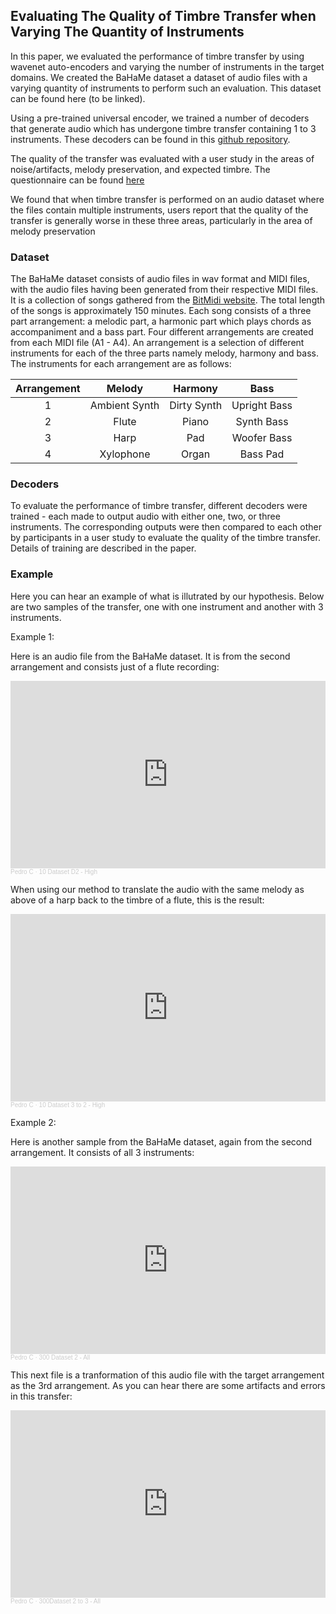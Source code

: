 ## Evaluating The Quality of Timbre Transfer when Varying The Quantity of Instruments

In this paper, we evaluated the performance of timbre transfer by using wavenet auto-encoders and varying the number of instruments in the target domains. We created the BaHaMe dataset a dataset of audio files with a varying quantity of instruments to perform such an evaluation. This dataset can be found here (to be linked).

Using a pre-trained universal encoder, we trained a number of decoders that generate audio which has undergone timbre transfer containing 1 to 3 instruments. These decoders can be found in this [github repository](https://github.com/pjcasas29/Timbre-Transfer-Evaluation/tree/main/Decoders). 

The quality of the transfer was evaluated with a user study in the areas of noise/artifacts, melody preservation, and expected timbre. The questionnaire can be found [here](https://www.jotform.com/form/211346363725050)

We found that when timbre transfer is performed on an audio dataset where the files contain multiple instruments, users report that the quality of the transfer is generally worse in these three areas, particularly in the area of melody preservation

### Dataset

The BaHaMe dataset consists of audio files in wav format and MIDI files, with the audio files having been generated from their respective MIDI files. It is a collection of songs gathered from the [BitMidi website](https://bitmidi.com/). The total length of the songs is approximately 150 minutes. Each song consists of a three part arrangement: a melodic part, a harmonic part which plays chords as accompaniment and a bass part. Four different arrangements are created from each MIDI file (A1 - A4). An arrangement is a selection of different instruments for each of the three parts namely melody, harmony and bass. The instruments for each arrangement are as follows:

| **Arrangement** |   **Melody**  | **Harmony** |   **Bass**   |
|:---------------:|:-------------:|:-----------:|:------------:|
|        1        | Ambient Synth | Dirty Synth | Upright Bass |
|        2        | Flute         | Piano       | Synth Bass   |
|        3        | Harp          | Pad         | Woofer Bass  |
|        4        | Xylophone     | Organ       | Bass Pad     |

### Decoders

To evaluate the performance of timbre transfer, different decoders were trained - each made to output audio with either one, two, or three instruments. The corresponding outputs were then compared to each other by participants in a user study to evaluate the quality of the timbre transfer. Details of training are described in the paper. 



### Example

Here you can hear an example of what is illutrated by our hypothesis. Below are two samples of the transfer, one with one instrument and another with 3 instruments. 

Example 1: 

Here is an audio file from the BaHaMe dataset. It is from the second arrangement and consists just of a flute recording:

<iframe width="100%" height="300" scrolling="no" frameborder="no" allow="autoplay" src="https://w.soundcloud.com/player/?url=https%3A//api.soundcloud.com/tracks/1114668547&color=%23ff5500&auto_play=false&hide_related=false&show_comments=true&show_user=true&show_reposts=false&show_teaser=true&visual=true"></iframe><div style="font-size: 10px; color: #cccccc;line-break: anywhere;word-break: normal;overflow: hidden;white-space: nowrap;text-overflow: ellipsis; font-family: Interstate,Lucida Grande,Lucida Sans Unicode,Lucida Sans,Garuda,Verdana,Tahoma,sans-serif;font-weight: 100;"><a href="https://soundcloud.com/pjcasas29" title="Pedro C" target="_blank" style="color: #cccccc; text-decoration: none;">Pedro C</a> · <a href="https://soundcloud.com/pjcasas29/10-dataset-d2-high" title="10 Dataset D2 - High" target="_blank" style="color: #cccccc; text-decoration: none;">10 Dataset D2 - High</a></div>

When using our method to translate the audio with the same melody as above of a harp back to the timbre of a flute, this is the result:

<iframe width="100%" height="300" scrolling="no" frameborder="no" allow="autoplay" src="https://w.soundcloud.com/player/?url=https%3A//api.soundcloud.com/tracks/1114668187&color=%23ff5500&auto_play=false&hide_related=false&show_comments=true&show_user=true&show_reposts=false&show_teaser=true&visual=true"></iframe><div style="font-size: 10px; color: #cccccc;line-break: anywhere;word-break: normal;overflow: hidden;white-space: nowrap;text-overflow: ellipsis; font-family: Interstate,Lucida Grande,Lucida Sans Unicode,Lucida Sans,Garuda,Verdana,Tahoma,sans-serif;font-weight: 100;"><a href="https://soundcloud.com/pjcasas29" title="Pedro C" target="_blank" style="color: #cccccc; text-decoration: none;">Pedro C</a> · <a href="https://soundcloud.com/pjcasas29/10dataset-d3-high-1" title="10 Dataset 3 to 2 - High" target="_blank" style="color: #cccccc; text-decoration: none;">10 Dataset 3 to 2 - High</a></div>
 
Example 2: 

Here is another sample from the BaHaMe dataset, again from the second arrangement. It consists of all 3 instruments:

<iframe width="100%" height="300" scrolling="no" frameborder="no" allow="autoplay" src="https://w.soundcloud.com/player/?url=https%3A//api.soundcloud.com/tracks/1112799637&color=%23ff5500&auto_play=false&hide_related=false&show_comments=true&show_user=true&show_reposts=false&show_teaser=true&visual=true"></iframe><div style="font-size: 10px; color: #cccccc;line-break: anywhere;word-break: normal;overflow: hidden;white-space: nowrap;text-overflow: ellipsis; font-family: Interstate,Lucida Grande,Lucida Sans Unicode,Lucida Sans,Garuda,Verdana,Tahoma,sans-serif;font-weight: 100;"><a href="https://soundcloud.com/pjcasas29" title="Pedro C" target="_blank" style="color: #cccccc; text-decoration: none;">Pedro C</a> · <a href="https://soundcloud.com/pjcasas29/300-dataset-2-alll" title="300 Dataset 2 - All" target="_blank" style="color: #cccccc; text-decoration: none;">300 Dataset 2 - All</a></div>

This next file is a tranformation of this audio file with the target arrangement as the 3rd arrangement. As you can hear there are some artifacts and errors in this transfer:

<iframe width="100%" height="300" scrolling="no" frameborder="no" allow="autoplay" src="https://w.soundcloud.com/player/?url=https%3A//api.soundcloud.com/tracks/1112800363&color=%23ff5500&auto_play=false&hide_related=false&show_comments=true&show_user=true&show_reposts=false&show_teaser=true&visual=true"></iframe><div style="font-size: 10px; color: #cccccc;line-break: anywhere;word-break: normal;overflow: hidden;white-space: nowrap;text-overflow: ellipsis; font-family: Interstate,Lucida Grande,Lucida Sans Unicode,Lucida Sans,Garuda,Verdana,Tahoma,sans-serif;font-weight: 100;"><a href="https://soundcloud.com/pjcasas29" title="Pedro C" target="_blank" style="color: #cccccc; text-decoration: none;">Pedro C</a> · <a href="https://soundcloud.com/pjcasas29/300dataset-2-to-3all" title="300Dataset 2 to 3 - All" target="_blank" style="color: #cccccc; text-decoration: none;">300Dataset 2 to 3 - All</a></div>



